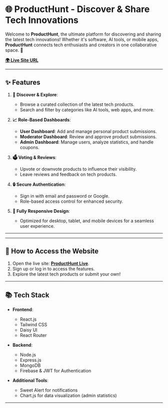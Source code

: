 # 🌐 ProductHunt - Discover & Share Tech Innovations

Welcome to **ProductHunt**, the ultimate platform for discovering and sharing the latest tech innovations! Whether it's software, AI tools, or mobile apps, **ProductHunt** connects tech enthusiasts and creators in one collaborative space. 🚀

**[🌍 Live Site URL](https://assignment-12-e061e.web.app/)**  

---

## **✨ Features**

1. **🌟 Discover & Explore**:
   - Browse a curated collection of the latest tech products.
   - Search and filter by categories like AI tools, web apps, and more.

2. **📈 Role-Based Dashboards**:
   - **User Dashboard**: Add and manage personal product submissions.
   - **Moderator Dashboard**: Review and approve product submissions.
   - **Admin Dashboard**: Manage users, analyze statistics, and handle coupons.

3. **🗳️ Voting & Reviews**:
   - Upvote or downvote products to influence their visibility.
   - Leave reviews and feedback on tech products.

4. **🔒 Secure Authentication**:
   - Sign in with email and password or Google.
   - Role-based access control for enhanced security.

5. **📱 Fully Responsive Design**:
   - Optimized for desktop, tablet, and mobile devices for a seamless user experience.

---

---

## **🚀 How to Access the Website**

1. Open the live site: [**ProductHunt Live**](https://assignment-12-e061e.web.app/).
2. Sign up or log in to access the features.
3. Explore the latest tech products or submit your own!

---

## **📚 Tech Stack**

- **Frontend**:
  - React.js
  - Tailwind CSS
  - Daisy UI
  - React Router

- **Backend**:
  - Node.js
  - Express.js
  - MongoDB
  - Firebase & JWT for Authentication

- **Additional Tools**:
  - Sweet Alert for notifications
  - Chart.js for data visualization (admin statistics)

---